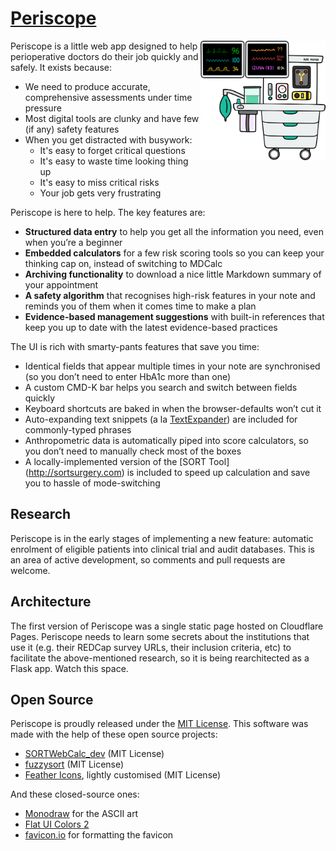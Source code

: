 # [Periscope](https://periscope.net.au)

<img width="200" src="www/static/illustrations/anaesthetic_machine.svg" alt="" align="right" />

Periscope is a little web app designed to help perioperative doctors do their job quickly and safely. It exists because:

- We need to produce accurate, comprehensive assessments under time pressure
- Most digital tools are clunky and have few (if any) safety features
- When you get distracted with busywork:
  - It's easy to forget critical questions
  - It's easy to waste time looking thing up
  - It's easy to miss critical risks
  - Your job gets very frustrating

Periscope is here to help. The key features are:

- **Structured data entry** to help you get all the information you need, even when you’re a beginner
- **Embedded calculators** for a few risk scoring tools so you can keep your thinking cap on, instead of switching to MDCalc
- **Archiving functionality** to download a nice little Markdown summary of your appointment
- **A safety algorithm** that recognises high-risk features in your note and reminds you of them when it comes time to make a plan
- **Evidence-based management suggestions** with built-in references that keep you up to date with the latest evidence-based practices

The UI is rich with smarty-pants features that save you time:

- Identical fields that appear multiple times in your note are synchronised (so you don’t need to enter HbA1c more than one)
- A custom CMD-K bar helps you search and switch between fields quickly
- Keyboard shortcuts are baked in when the browser-defaults won’t cut it
- Auto-expanding text snippets (a la [TextExpander](https://textexpander.com/)) are included for commonly-typed phrases
- Anthropometric data is automatically piped into score calculators, so you don’t need to manually check most of the boxes
- A locally-implemented version of the [SORT Tool] (http://sortsurgery.com) is included to speed up calculation and save you to hassle of mode-switching

## Research

Periscope is in the early stages of implementing a new feature: automatic enrolment of eligible patients into clinical trial and audit databases. This is an area of active development, so comments and pull requests are welcome.

## Architecture

The first version of Periscope was a single static page hosted on Cloudflare Pages. Periscope needs to learn some secrets about the institutions that use it (e.g. their REDCap survey URLs, their inclusion criteria, etc) to facilitate the above-mentioned research, so it is being rearchitected as a Flask app. Watch this space.

## Open Source

Periscope is proudly released under the [MIT License](LICENSE.txt). This software was made with the help of these open source projects:

- [SORTWebCalc_dev](https://github.com/dannyjnwong/SORTWebCalc_dev) (MIT License)
- [fuzzysort](https://github.com/farzher/fuzzysort?tab=readme-ov-file) (MIT License)
- [Feather Icons](https://feathericons.com/), lightly customised (MIT License)

And these closed-source ones:

- [Monodraw](https://monodraw.helftone.com/) for the ASCII art
- [Flat UI Colors 2](https://flatuicolors.com/)
- [favicon.io](https://favicon.io/) for formatting the favicon
